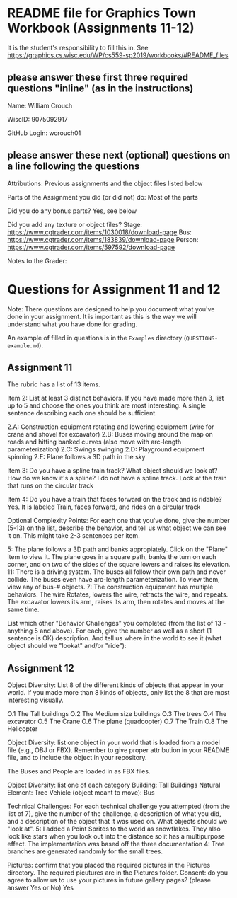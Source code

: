 # README file for Graphics Town Workbook (Assignments 11-12)

It is the student's responsibility to fill this in.
See <https://graphics.cs.wisc.edu/WP/cs559-sp2019/workbooks/#README_files>

## please answer these first three required questions "inline" (as in the instructions)

Name: William Crouch

WiscID: 9075092917

GitHub Login: wcrouch01

## please answer these next (optional) questions on a line following the questions

Attributions: Previous assignments and the object files listed below

Parts of the Assignment you did (or did not) do: Most of the parts

Did you do any bonus parts? Yes, see below

Did you add any texture or object files?
Stage: https://www.cgtrader.com/items/1030018/download-page
Bus: https://www.cgtrader.com/items/183839/download-page
Person: https://www.cgtrader.com/items/597592/download-page


Notes to the Grader:

# Questions for Assignment 11 and 12

Note: There questions are designed to help you document what you've done in your assignment. It is important as this is the way we will understand what you have done for grading.

An example of filled in questions is in the `Examples` directory (`QUESTIONS-example.md`).

## Assignment 11

The rubric has a list of 13 items.

Item 2: List at least 3 distinct behaviors. If you have made more than 3, list up to 5 and choose the ones you think are most interesting. A single sentence describing each one should be sufficient.

2.A: Construction equipment rotating and lowering equipment (wire for crane and shovel for excavator)
2.B: Buses moving around the map on roads and hitting banked curves (also move with arc-length parameterization)
2.C: Swings swinging
2.D: Playground equipment spinning
2.E: Plane follows a 3D path in the sky

Item 3: Do you have a spline train track? What object should we look at? How do we know it's a spline?
I do not have a spline track. Look at the train that runs on the circular track

Item 4: Do you have a train that faces forward on the track and is ridable?
Yes. It is labeled Train, faces forward, and rides on a circular track

Optional Complexity Points: For each one that you've done, give the number (5-13) on the list, describe the behavior, and tell us what object we can see it on. This might take 2-3 sentences per item.

5: The plane follows a 3D path and banks appropiately. Click on the "Plane" item to view it. The plane goes in a square path, banks the turn on each corner, and on two of the sides of the square lowers and raises its elevation.
11: There is a driving system. The buses all follow their own path and never collide. The buses even have arc-length parameterization. To view them, view any of bus-# objects.
7: The construction equipment has multiple behaviors. The wire Rotates, lowers the wire, retracts the wire, and repeats. The excavator lowers its arm, raises its arm, then rotates and moves at the same time.

List which other "Behavior Challenges" you completed (from the list of 13 - anything 5 and above). For each, give the number as well as a short (1 sentence is OK) description. And tell us where in the world to see it (what object should we "lookat" and/or "ride"):


## Assignment 12

Object Diversity: List 8 of the different kinds of objects that appear in your world. If you made more than 8 kinds of objects, only list the 8 that are most interesting visually.

O.1 The Tall buildings
O.2 The Medium size buildings
O.3 The trees
O.4 The excavator
O.5 The Crane
O.6 The plane (quadcopter)
O.7 The Train
O.8 The Helicopter

Object Diversity: list one object in your world that is loaded from a model file (e.g., OBJ or FBX). Remember to give proper attribution in your README file, and to include the object in your repository.

The Buses and People are loaded in as FBX files.

Object Diversity: list one of each category
Building: Tall Buildings
Natural Element: Tree
Vehicle (object meant to move): Bus

Technical Challenges: For each technical challenge you attempted (from the list of 7), give the number of the challenge, a description of what you did, and a description of the object that it was used on. What objects should we "look at".
5: I added a Point Sprites to the world as snowflakes. They also look like stars when you look out into the distance so it has a multipurpose effect. The implementation was based off the three documentation
4: Tree branches are generated randomly for the small trees.

Pictures: confirm that you placed the required pictures in the Pictures directory.
The required picutures are in the Pictures folder.
Consent: do you agree to allow us to use your pictures in future gallery pages? (please answer Yes or No)
Yes